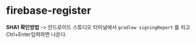 # firebase-register

**SHA1 확인방법**
-> 안드로이드 스튜디오 터미널에서 
`gradlew signingReport` 를 치고 Ctrl+Enter입력하면 나온다.

